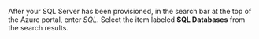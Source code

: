After your SQL Server has been provisioned, in the search bar at the top of the Azure portal, enter *SQL*.  Select the item labeled **SQL Databases** from the search results.